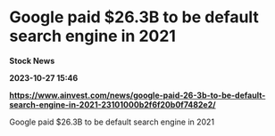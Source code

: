 # Google paid $26.3B to be default search engine in 2021
**Stock News**

**2023-10-27 15:46**

**https://www.ainvest.com/news/google-paid-26-3b-to-be-default-search-engine-in-2021-23101000b2f6f20b0f7482e2/**

Google paid $26.3B to be default search engine in 2021